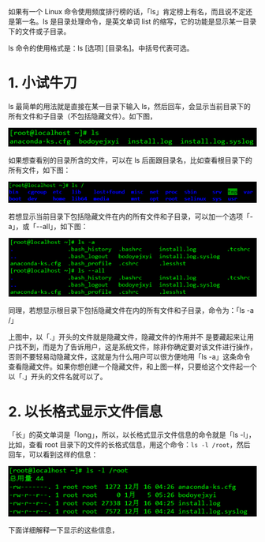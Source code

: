 如果有一个 Linux 命令使用频度排行榜的话，「ls」肯定榜上有名，而且说不定还是第一名。ls 是目录处理命令，是英文单词 list 的缩写，它的功能是显示某一目录下的文件或子目录。

ls 命令的使用格式是：ls [选项] \[目录名]。中括号代表可选。

# 1. 小试牛刀

ls 最简单的用法就是直接在某一目录下输入 ls，然后回车，会显示当前目录下的所有文件和子目录（不包括隐藏文件）。如下图，

![](https://raw.githubusercontent.com/YoungYo/Linux---Notes/master/images/Linux%20ls%20%E5%91%BD%E4%BB%A4%E8%AF%A6%E8%A7%A3/2019-01-07_201013.png)

如果想查看别的目录所含的文件，可以在 ls 后面跟目录名，比如查看根目录下的所有文件，如下图：

![](https://raw.githubusercontent.com/YoungYo/Linux---Notes/master/images/Linux%20ls%20%E5%91%BD%E4%BB%A4%E8%AF%A6%E8%A7%A3/2019-01-07_220502.png)

若想显示当前目录下包括隐藏文件在内的所有文件和子目录，可以加一个选项「-a」，或「--all」，如下图：

![](https://raw.githubusercontent.com/YoungYo/Linux---Notes/master/images/Linux%20ls%20%E5%91%BD%E4%BB%A4%E8%AF%A6%E8%A7%A3/2019-01-07_203922.png)

同理，若想显示根目录下包括隐藏文件在内的所有文件和子目录，命令为：「ls -a /」

上图中，以「.」开头的文件就是隐藏文件，隐藏文件的作用并不 是要藏起来让用户找不到，而是为了告诉用户，这是系统文件，除非你确定要对该文件进行操作，否则不要轻易动隐藏文件，这就是为什么用户可以很方便地用「ls -a」这条命令查看隐藏文件。如果你想创建一个隐藏文件，和上图一样，只要给这个文件起一个以「.」开头的文件名就可以了。

# 2. 以长格式显示文件信息

「长」的英文单词是「long」，所以，以长格式显示文件信息的命令就是「ls -l」，比如，查看 root 目录下的文件的长格式信息，用这个命令：`ls -l /root`，然后回车，可以看到这样的信息：

![](https://raw.githubusercontent.com/YoungYo/Linux---Notes/master/images/Linux%20ls%20%E5%91%BD%E4%BB%A4%E8%AF%A6%E8%A7%A3/2019-01-07_222705.png)

下面详细解释一下显示的这些信息，